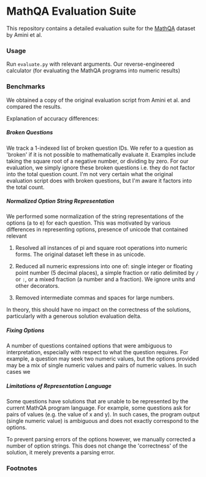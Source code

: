 # MathQA Evaluation Suite

This repository contains a detailed evaluation suite for the [MathQA](https://math-qa.github.io/) dataset by Amini et al. 

### Usage

Run `evaluate.py` with relevant arguments. Our reverse-engineered calculator (for evaluating the MathQA programs into numeric results)

### Benchmarks

We obtained a copy of the original evaluation script from Amini et al. and compared the results.

Explanation of accuracy differences:

##### Broken Questions

We track a 1-indexed list of broken question IDs. We refer to a question as 'broken' if it is not possible to mathematically evaluate it. Examples include taking the square root of a negative number, or dividing by zero. For our evaluation, we simply ignore these broken questions i.e. they do not factor into the total question count. I'm not very certain what the original evaluation script does with broken questions, but I'm aware it factors into the total count.

##### Normalized Option String Representation

We performed some normalization of the string representations of the options (a to e) for each question. This was motivated by various differences in representing options, presence of unicode that contained relevant

1. Resolved all instances of pi and square root operations into numeric forms. The original dataset left these in as unicode.

2. Reduced all numeric expressions into one of: single integer or floating point number (5 decimal places), a simple fraction or ratio delimited by `/` or `:`, or a mixed fraction (a number and a fraction). We ignore units and other decorators.

3. Removed intermediate commas and spaces for large numbers.

In theory, this should have no impact on the correctness of the solutions, particularly with a generous solution evaluation delta.

##### Fixing Options

A number of questions contained options that were ambiguous to interpretation, especially with respect to what the question requires. For example, a question may seek two numeric values, but the options provided may be a mix of single numeric values and pairs of numeric values. In such cases we

##### Limitations of Representation Language

Some questions have solutions that are unable to be represented by the current MathQA program language. For example, some questions ask for pairs of values (e.g. the value of x and y). In such cases, the program output (single numeric value) is ambiguous and does not exactly correspond to the options.

To prevent parsing errors of the options however, we manually corrected a number of option strings. This does not change the 'correctness' of the solution, it merely prevents a parsing error.

### Footnotes



 